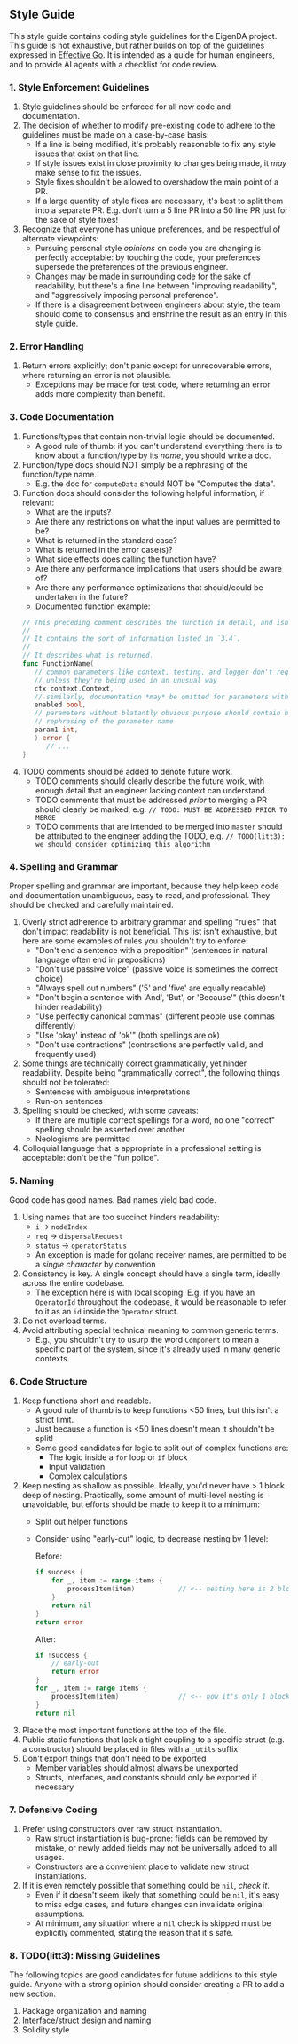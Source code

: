 ## Style Guide

This style guide contains coding style guidelines for the EigenDA project. This guide is not exhaustive, but rather
builds on top of the guidelines expressed in [Effective Go](https://go.dev/doc/effective_go). It is intended as a guide
for human engineers, and to provide AI agents with a checklist for code review.

### 1. Style Enforcement Guidelines

1. Style guidelines should be enforced for all new code and documentation.
2. The decision of whether to modify pre-existing code to adhere to the guidelines must be made on a case-by-case basis:
   - If a line is being modified, it's probably reasonable to fix any style issues that exist on that line.
   - If style issues exist in close proximity to changes being made, it *may* make sense to fix the issues.
   - Style fixes shouldn't be allowed to overshadow the main point of a PR.
   - If a large quantity of style fixes are necessary, it's best to split them into a separate PR. E.g. don't turn a
   5 line PR into a 50 line PR just for the sake of style fixes!
3. Recognize that everyone has unique preferences, and be respectful of alternate viewpoints:
   - Pursuing personal style *opinions* on code you are changing is perfectly acceptable: by touching the code, your
   preferences supersede the preferences of the previous engineer.
   - Changes may be made in surrounding code for the sake of readability, but there's a fine line between
   "improving readability", and "aggressively imposing personal preference".
   - If there is a disagreement between engineers about style, the team should come to consensus and enshrine the
   result as an entry in this style guide.

### 2. Error Handling

1. Return errors explicitly; don't panic except for unrecoverable errors, where returning an error is not plausible.
   - Exceptions may be made for test code, where returning an error adds more complexity than benefit.

### 3. Code Documentation

1. Functions/types that contain non-trivial logic should be documented.
   - A good rule of thumb: if you can't understand everything there is to know about a function/type by its *name*,
   you should write a doc.
2. Function/type docs should NOT simply be a rephrasing of the function/type name.
   - E.g. the doc for `computeData` should NOT be "Computes the data".
3. Function docs should consider the following helpful information, if relevant:
   - What are the inputs?
   - Are there any restrictions on what the input values are permitted to be?
   - What is returned in the standard case?
   - What is returned in the error case(s)?
   - What side effects does calling the function have?
   - Are there any performance implications that users should be aware of?
   - Are there any performance optimizations that should/could be undertaken in the future?
   - Documented function example:
   ```go
   // This preceding comment describes the function in detail, and isn't simply a rephrasing of the function name
   //
   // It contains the sort of information listed in `3.4`.
   //
   // It describes what is returned.
   func FunctionName(
      // common parameters like context, testing, and logger don't require documentation,
      // unless they're being used in an unusual way
      ctx context.Context,
      // similarly, documentation *may* be omitted for parameters with blatantly obvious purpose
      enabled bool,
      // parameters without blatantly obvious purpose should contain helpful documentation which isn't just a
      // rephrasing of the parameter name
      param1 int,
      ) error {
         // ...
   }
   ```
4. TODO comments should be added to denote future work.
   - TODO comments should clearly describe the future work, with enough detail that an engineer lacking context
   can understand.
   - TODO comments that must be addressed *prior* to merging a PR should clearly be marked,
   e.g. `// TODO: MUST BE ADDRESSED PRIOR TO MERGE`
   - TODO comments that are intended to be merged into `master` should be attributed to the engineer adding the TODO,
   e.g. `// TODO(litt3): we should consider optimizing this algorithm`

### 4. Spelling and Grammar

Proper spelling and grammar are important, because they help keep code and documentation unambiguous, easy to read, 
and professional. They should be checked and carefully maintained.

1. Overly strict adherence to arbitrary grammar and spelling "rules" that don't impact readability is not beneficial.
   This list isn't exhaustive, but here are some examples of rules you shouldn't try to enforce:
   - "Don't end a sentence with a preposition" (sentences in natural language often end in prepositions)
   - "Don't use passive voice" (passive voice is sometimes the correct choice)
   - "Always spell out numbers" ('5' and 'five' are equally readable)
   - "Don't begin a sentence with 'And', 'But', or 'Because'" (this doesn't hinder readability)
   - "Use perfectly canonical commas" (different people use commas differently)
   - "Use 'okay' instead of 'ok'" (both spellings are ok)
   - "Don't use contractions" (contractions are perfectly valid, and frequently used)
2. Some things are technically correct grammatically, yet hinder readability. Despite being "grammatically correct",
   the following things should not be tolerated:
   - Sentences with ambiguous interpretations
   - Run-on sentences
3. Spelling should be checked, with some caveats:
   - If there are multiple correct spellings for a word, no one "correct" spelling should be asserted over another
   - Neologisms are permitted
4. Colloquial language that is appropriate in a professional setting is acceptable: don't be the "fun police".

### 5. Naming

Good code has good names. Bad names yield bad code.

1. Using names that are too succinct hinders readability:
   - `i` -> `nodeIndex`
   - `req` -> `dispersalRequest`
   - `status` -> `operatorStatus`
   - An exception is made for golang receiver names, are permitted to be a *single character* by convention
2. Consistency is key. A single concept should have a single term, ideally across the entire codebase.
   - The exception here is with local scoping. E.g. if you have an `OperatorId` throughout the codebase, it would be
   reasonable to refer to it as an `id` inside the `Operator` struct.
3. Do not overload terms.
4. Avoid attributing special technical meaning to common generic terms.
   - E.g., you shouldn't try to usurp the word `Component` to mean a specific part of the system, since it's already
   used in many generic contexts.

### 6. Code Structure

1. Keep functions short and readable.
   - A good rule of thumb is to keep functions <50 lines, but this isn't a strict limit.
   - Just because a function is <50 lines doesn't mean it shouldn't be split!
   - Some good candidates for logic to split out of complex functions are:
      - The logic inside a `for` loop or `if` block
      - Input validation
      - Complex calculations
2. Keep nesting as shallow as possible. Ideally, you'd never have > 1 block deep of nesting. Practically, some amount of
   multi-level nesting is unavoidable, but efforts should be made to keep it to a minimum:
   - Split out helper functions
   - Consider using "early-out" logic, to decrease nesting by 1 level:

        Before:
        ```go
        if success {
            for _, item := range items {
                processItem(item)           // <-- nesting here is 2 blocks deep
            }
            return nil
        }
        return error
        ```

        After:
        ```go
        if !success {
            // early-out
            return error
        }
        for _, item := range items {
            processItem(item)               // <-- now it's only 1 block deep
        }
        return nil
        ```
3. Place the most important functions at the top of the file.
4. Public static functions that lack a tight coupling to a specific struct (e.g. a constructor) should be placed in
files with a `_utils` suffix.
5. Don't export things that don't need to be exported
   - Member variables should almost always be unexported
   - Structs, interfaces, and constants should only be exported if necessary

### 7. Defensive Coding

1. Prefer using constructors over raw struct instantiation.
   - Raw struct instantiation is bug-prone: fields can be removed by mistake, or newly added fields may not be
   universally added to all usages.
   - Constructors are a convenient place to validate new struct instantiations.
2. If it is even remotely possible that something could be `nil`, *check it*.
   - Even if it doesn't seem likely that something could be `nil`, it's easy to miss edge cases, and future changes can
   invalidate original assumptions.
   - At minimum, any situation where a `nil` check is skipped must be explicitly commented, stating the reason that
   it's safe.

### 8. TODO(litt3): Missing Guidelines

The following topics are good candidates for future additions to this style guide. Anyone with a strong opinion
should consider creating a PR to add a new section.

1. Package organization and naming
2. Interface/struct design and naming
3. Solidity style
